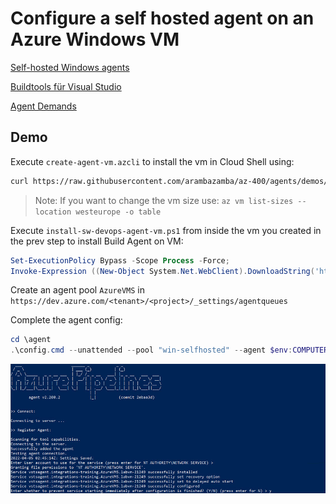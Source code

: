 # Configure a self hosted agent on an Azure Windows VM



[Self-hosted Windows agents](https://learn.microsoft.com/en-us/azure/devops/pipelines/agents/v2-windows?view=azure-devops)

[Buildtools für Visual Studio](https://visualstudio.microsoft.com/de/downloads)

[Agent Demands](https://learn.microsoft.com/en-us/azure/devops/pipelines/process/demands?view=azure-devops&tabs=yaml)

## Demo

Execute `create-agent-vm.azcli` to install the vm in Cloud Shell using:

```bash
curl https://raw.githubusercontent.com/arambazamba/az-400/agents/demos/03-ci/01-agents/05-custom-agents/01-virtual-machines/create-agent-vm.azcli | bash
```

> Note: If you want to change the vm size use: `az vm list-sizes --location westeurope -o table`

Execute `install-sw-devops-agent-vm.ps1` from inside the vm you created in the prev step to install Build Agent on VM:

```powershell
Set-ExecutionPolicy Bypass -Scope Process -Force;
Invoke-Expression ((New-Object System.Net.WebClient).DownloadString('https://raw.githubusercontent.com/arambazamba/az-400/agents/demos/03-ci/01-agents/05-custom-agents/01-virtual-machines/install-sw-devops-agent-vm.ps1'))
```

Create an agent pool `AzureVMS` in `https://dev.azure.com/<tenant>/<project>/_settings/agentqueues`

Complete the agent config:

```PowerShell
cd \agent
.\config.cmd --unattended --pool "win-selfhosted" --agent $env:COMPUTERNAME --runasservice --work '_work' --url 'https://dev.azure.com/integrations-training/' --projectname 'az-400' --auth PAT --token lz4w2...
```

![config-agent.jpg](_images/config-agent.jpg)

